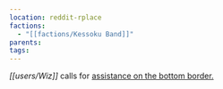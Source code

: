 ```yaml
---
location: reddit-rplace
factions:
  - "[[factions/Kessoku Band]]"
parents: 
tags: 
---
```

*[[users/Wiz]]* calls for [assistance on the bottom border.](https://discord.com/channels/1093664259273130084/1131230952119615600/1131580482514079814)
